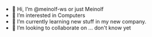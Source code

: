 - 👋 Hi, I’m @meinolf-ws or just Meinolf
- 👀 I’m interested in Computers
- 🌱 I’m currently learning new stuff in my new company.
- 💞️ I’m looking to collaborate on ... don't know yet

<!---
meinolf-ws/meinolf-ws is a ✨ special ✨ repository because its `README.md` (this file) appears on your GitHub profile.
You can click the Preview link to take a look at your changes.
--->
